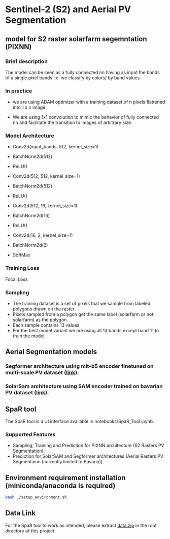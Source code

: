 #  Sentinel-2 (S2) and Aerial PV Segmentation
## model for S2 raster solarfarm segemntation (PIXNN)
### Brief description
The model can be seen as a fully connected nn having as input the bands of a single pixel bands i.e. we classify by colors/ by band values


### In practice

* we are using ADAM optimizer with a training dataset of n pixels flattened into 1 x n image

* We are using 1x1 convolution to mimic the behavior of fully connected nn and facilitate the transition to images of arbitrary size. 
 

### Model Architecture

 
 

* Conv2d(input_bands, 512, kernel_size=1)

* BatchNorm2d(512)

* ReLU()
 

* Conv2d(512, 512, kernel_size=1)

* BatchNorm2d(512)

* ReLU()

 

* Conv2d(512, 16, kernel_size=1)

* BatchNorm2d(16)

* ReLU()



* Conv2d(16, 2, kernel_size=1)

* BatchNorm2d(2)
 
* SoftMax 

 
 

### Training Loss
Focal Loss 

 
 

### Sampling

* The training dataset is a set of pixels that we sample from labeled polygons drawn on the raster. 
* Pixels sampled from a polygon get the same label (solarfarm or not solarfarm) as the polygon. 
* Each sample contains 13 values.
* For the best model variant we are using all 13 bands except band 11 to train the model.

## Aerial Segmentation models
### Segformer architecture using mit-b5 encoder finetuned on multi-scale PV dataset ([link](https://huggingface.co/docs/transformers/en/model_doc/segformer)).
### SolarSam architecture using SAM encoder trained on bavarian PV dataset ([link](https://ieeexplore.ieee.org/document/10738071)).
## SpaR tool
The SpaR tool is a UI interface available in notebooks/SpaR_Tool.ipynb.
### Supported Features
* Sampling, Training and Prediction for PIXNN architecture (S2 Rasters PV Segmentation).
* Prediction for SolarSAM and Segformer architectures (Aerial Rasters PV Segmentaion (currently limited to Bavaria)).
## Environment requirement installation (miniconda/anaconda is required)
```bash
bash ./setup_environment.sh
```
## Data Link
For the SpaR tool to work as intended, please extract [data.zip](https://drive.google.com/file/d/1a3qTBY3jtcjc_LGzrPugM4NP7biVplur/view?usp=drive_link) in the root directory of this project
